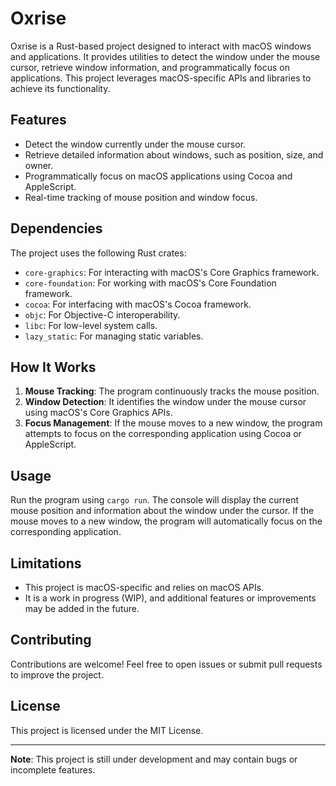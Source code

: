 # Oxrise

Oxrise is a Rust-based project designed to interact with macOS windows and applications. It provides utilities to detect the window under the mouse cursor, retrieve window information, and programmatically focus on applications. This project leverages macOS-specific APIs and libraries to achieve its functionality.

## Features

- Detect the window currently under the mouse cursor.
- Retrieve detailed information about windows, such as position, size, and owner.
- Programmatically focus on macOS applications using Cocoa and AppleScript.
- Real-time tracking of mouse position and window focus.

## Dependencies

The project uses the following Rust crates:

- `core-graphics`: For interacting with macOS's Core Graphics framework.
- `core-foundation`: For working with macOS's Core Foundation framework.
- `cocoa`: For interfacing with macOS's Cocoa framework.
- `objc`: For Objective-C interoperability.
- `libc`: For low-level system calls.
- `lazy_static`: For managing static variables.

## How It Works

1. **Mouse Tracking**: The program continuously tracks the mouse position.
2. **Window Detection**: It identifies the window under the mouse cursor using macOS's Core Graphics APIs.
3. **Focus Management**: If the mouse moves to a new window, the program attempts to focus on the corresponding application using Cocoa or AppleScript.

## Usage

Run the program using `cargo run`. The console will display the current mouse position and information about the window under the cursor. If the mouse moves to a new window, the program will automatically focus on the corresponding application.

## Limitations

- This project is macOS-specific and relies on macOS APIs.
- It is a work in progress (WIP), and additional features or improvements may be added in the future.

## Contributing

Contributions are welcome! Feel free to open issues or submit pull requests to improve the project.

## License

This project is licensed under the MIT License.

---
**Note**: This project is still under development and may contain bugs or incomplete features.
